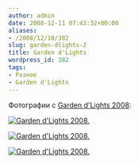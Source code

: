 ```yaml
---
author: admin
date: 2008-12-11 07:43:32+00:00
aliases:
- /2008/12/10/382
slug: garden-dlights-2
title: Garden d'Lights
wordpress_id: 382
tags:
- Разное
- Garden d'Lights
---
```


Фотографии с [Garden d'Lights 2008](http://www.bellevuebotanical.org/events/fmevents_gardendlights.htm):

[![Garden d'Lights 2008.](/2008/12/garden_d'lights_1_small.jpg)](/2008/12/garden_d'lights_1.jpg)

[![Garden d'Lights 2008.](/2008/12/garden_d'lights_2_small.jpg)](/2008/12/garden_d'lights_2.jpg)

[![Garden d'Lights 2008.](/2008/12/garden_d'lights_3_small.jpg)](/2008/12/garden_d'lights_3.jpg)
